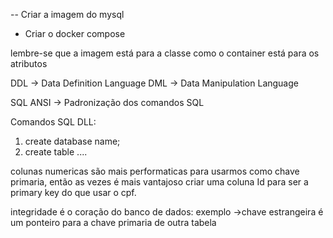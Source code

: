 -- Criar a imagem do mysql
- Criar o docker compose

lembre-se que a imagem está para a classe como o container está para os atributos

DDL -> Data Definition Language
DML -> Data Manipulation Language

SQL ANSI -> Padronização  dos comandos SQL

Comandos SQL DLL:
1. create database name;
2. create table ....

colunas numericas são mais performaticas para usarmos como chave primaria, então as vezes é mais vantajoso criar uma coluna Id para ser a primary key do que usar o cpf.

integridade é o coração do banco de dados: exemplo ->chave estrangeira é um ponteiro para a chave primaria de outra tabela